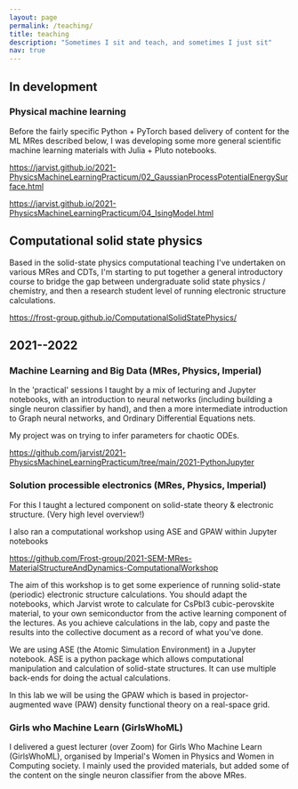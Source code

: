```yaml
---
layout: page
permalink: /teaching/
title: teaching
description: "Sometimes I sit and teach, and sometimes I just sit" 
nav: true
---
```


## In development

### Physical machine learning

Before the fairly specific Python + PyTorch based delivery of content for the
ML MRes described below, I was developing some more general scientific machine
learning materials with Julia + Pluto notebooks.

https://jarvist.github.io/2021-PhysicsMachineLearningPracticum/02_GaussianProcessPotentialEnergySurface.html

https://jarvist.github.io/2021-PhysicsMachineLearningPracticum/04_IsingModel.html

## Computational solid state physics

Based in the solid-state physics computational teaching I've undertaken on
various MRes and CDTs, I'm starting to put together a general introductory
course to bridge the gap between undergraduate solid state physics / chemistry,
and then a research student level of running electronic structure calculations. 

https://frost-group.github.io/ComputationalSolidStatePhysics/

## 2021--2022

### Machine Learning and Big Data (MRes, Physics, Imperial)

In the 'practical' sessions I taught by a mix of lecturing and Jupyter
notebooks, with an introduction to neural networks (including building a single
neuron classifier by hand), and then a more intermediate introduction to Graph
neural networks, and Ordinary Differential Equations nets. 

My project was on trying to infer parameters for chaotic ODEs.

https://github.com/jarvist/2021-PhysicsMachineLearningPracticum/tree/main/2021-PythonJupyter

### Solution processible electronics (MRes, Physics, Imperial)

For this I taught a lectured component on solid-state theory & electronic structure.
(Very high level overview!)

I also ran a computational workshop using ASE and GPAW within Jupyter notebooks

https://github.com/Frost-group/2021-SEM-MRes-MaterialStructureAndDynamics-ComputationalWorkshop

The aim of this workshop is to get some experience of running solid-state
(periodic) electronic structure calculations. You should adapt the notebooks,
which Jarvist wrote to calculate for CsPbI3 cubic-perovskite material, to your
own semiconductor from the active learning component of the lectures. As you
achieve calculations in the lab, copy and paste the results into the collective
document as a record of what you've done.

We are using ASE (the Atomic Simulation Environment) in a Jupyter notebook. ASE
is a python package which allows computational manipulation and calculation of
solid-state structures. It can use multiple back-ends for doing the actual
calculations.

In this lab we will be using the GPAW which is based in projector-augmented
wave (PAW) density functional theory on a real-space grid.

### Girls who Machine Learn (GirlsWhoML)

I delivered a guest lecturer (over Zoom) for Girls Who Machine Learn
(GirlsWhoML), organised by Imperial's Women in Physics and Women in Computing
society. 
I mainly used the provided materials, but added some of the content on the
single neuron classifier from the above MRes. 

